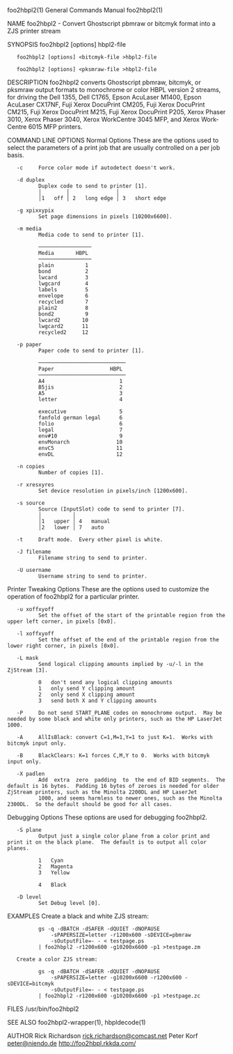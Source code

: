 foo2hbpl2(1)                                                                               General Commands Manual                                                                               foo2hbpl2(1)

NAME
       foo2hbpl2 - Convert Ghostscript pbmraw or bitcmyk format into a ZJS printer stream

SYNOPSIS
       foo2hbpl2 [options] <pbmraw-file >hbpl2-file

       foo2hbpl2 [options] <bitcmyk-file >hbpl2-file

       foo2hbpl2 [options] <pksmraw-file >hbpl2-file

DESCRIPTION
       foo2hbpl2  converts  Ghostscript pbmraw, bitcmyk, or pksmraw output formats to monochrome or color HBPL version 2 streams, for driving the Dell 1355, Dell C1765, Epson AcuLaser M1400, Epson AcuLaser
       CX17NF, Fuji Xerox DocuPrint CM205, Fuji Xerox DocuPrint CM215, Fuji Xerox DocuPrint M215, Fuji Xerox DocuPrint P205, Xerox Phaser 3010, Xerox Phaser 3040, Xerox WorkCentre 3045 MFP, and Xerox Work‐
       Centre 6015 MFP printers.

COMMAND LINE OPTIONS
   Normal Options
       These are the options used to select the parameters of a print job that are usually controlled on a per job basis.

       -c     Force color mode if autodetect doesn't work.

       -d duplex
              Duplex code to send to printer [1].
              │        │               │
              │1   off │ 2   long edge │ 3   short edge

       -g xpixxypix
              Set page dimensions in pixels [10200x6600].

       -m media
              Media code to send to printer [1].

              ─────────────────
              Media       HBPL
              ─────────────────
              plain          1
              bond           2
              lwcard         3
              lwgcard        4
              labels         5
              envelope       6
              recycled       7
              plain2         8
              bond2          9
              lwcard2       10
              lwgcard2      11
              recycled2     12

       -p paper
              Paper code to send to printer [1].

              ────────────────────────────
              Paper                  HBPL
              ────────────────────────────
              A4                        1
              B5jis                     2
              A5                        3
              letter                    4

              executive                 5
              fanfold german legal      6
              folio                     6
              legal                     7
              env#10                    9
              envMonarch               10
              envC5                    11
              envDL                    12

       -n copies
              Number of copies [1].

       -r xresxyres
              Set device resolution in pixels/inch [1200x600].

       -s source
              Source (InputSlot) code to send to printer [7].
              │          │
              │1   upper │ 4   manual
              │2   lower │ 7   auto

       -t     Draft mode.  Every other pixel is white.

       -J filename
              Filename string to send to printer.

       -U username
              Username string to send to printer.

   Printer Tweaking Options
       These are the options used to customize the operation of foo2hbpl2 for a particular printer.

       -u xoffxyoff
              Set the offset of the start of the printable region from the upper left corner, in pixels [0x0].

       -l xoffxyoff
              Set the offset of the end of the printable region from the lower right corner, in pixels [0x0].

       -L mask
              Send logical clipping amounts implied by -u/-l in the ZjStream [3].

              0   don't send any logical clipping amounts
              1   only send Y clipping amount
              2   only send X clipping amount
              3   send both X and Y clipping amounts

       -P     Do not send START_PLANE codes on monochrome output.  May be needed by some black and white only printers, such as the HP LaserJet 1000.

       -A     AllIsBlack: convert C=1,M=1,Y=1 to just K=1.  Works with bitcmyk input only.

       -B     BlackClears: K=1 forces C,M,Y to 0.  Works with bitcmyk input only.

       -X padlen
              Add  extra  zero  padding  to  the end of BID segments.  The default is 16 bytes.  Padding 16 bytes of zeroes is needed for older ZjStream printers, such as the Minolta 2200DL and HP LaserJet
              1000, and seems harmless to newer ones, such as the Minolta 2300DL.  So the default should be good for all cases.

   Debugging Options
       These options are used for debugging foo2hbpl2.

       -S plane
              Output just a single color plane from a color print and print it on the black plane.  The default is to output all color planes.

              1   Cyan
              2   Magenta
              3   Yellow

              4   Black

       -D level
              Set Debug level [0].

EXAMPLES
       Create a black and white ZJS stream:

              gs -q -dBATCH -dSAFER -dQUIET -dNOPAUSE
                  -sPAPERSIZE=letter -r1200x600 -sDEVICE=pbmraw
                  -sOutputFile=- - < testpage.ps
              | foo2hbpl2 -r1200x600 -g10200x6600 -p1 >testpage.zm

       Create a color ZJS stream:

              gs -q -dBATCH -dSAFER -dQUIET -dNOPAUSE
                  -sPAPERSIZE=letter -g10200x6600 -r1200x600 -sDEVICE=bitcmyk
                  -sOutputFile=- - < testpage.ps
              | foo2hbpl2 -r1200x600 -g10200x6600 -p1 >testpage.zc

FILES
       /usr/bin/foo2hbpl2

SEE ALSO
       foo2hbpl2-wrapper(1), hbpldecode(1)

AUTHOR
       Rick Richardson <rick.richardson@comcast.net>
       Peter Korf <peter@niendo.de>
       http://foo2hbpl.rkkda.com/

